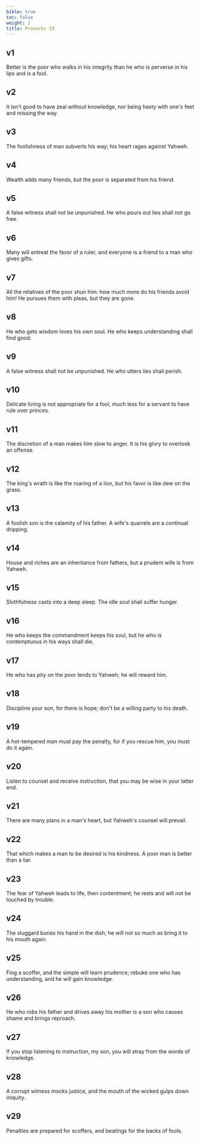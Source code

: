 ```yaml
---
bible: true
toc: false
weight: 2
title: Proverbs 19
---
```




## v1 
Better is the poor who walks in his integrity than he who is perverse in his lips and is a fool. 

## v2 
It isn't good to have zeal without knowledge, nor being hasty with one's feet and missing the way. 

## v3 
The foolishness of man subverts his way; his heart rages against Yahweh. 

## v4 
Wealth adds many friends, but the poor is separated from his friend. 

## v5 
A false witness shall not be unpunished. He who pours out lies shall not go free. 

## v6 
Many will entreat the favor of a ruler, and everyone is a friend to a man who gives gifts. 

## v7 
All the relatives of the poor shun him: how much more do his friends avoid him! He pursues them with pleas, but they are gone. 

## v8 
He who gets wisdom loves his own soul. He who keeps understanding shall find good. 

## v9 
A false witness shall not be unpunished. He who utters lies shall perish. 

## v10 
Delicate living is not appropriate for a fool, much less for a servant to have rule over princes. 

## v11 
The discretion of a man makes him slow to anger. It is his glory to overlook an offense. 

## v12 
The king's wrath is like the roaring of a lion, but his favor is like dew on the grass. 

## v13 
A foolish son is the calamity of his father. A wife's quarrels are a continual dripping. 

## v14 
House and riches are an inheritance from fathers, but a prudent wife is from Yahweh. 

## v15 
Slothfulness casts into a deep sleep. The idle soul shall suffer hunger. 

## v16 
He who keeps the commandment keeps his soul, but he who is contemptuous in his ways shall die. 

## v17 
He who has pity on the poor lends to Yahweh; he will reward him. 

## v18 
Discipline your son, for there is hope; don't be a willing party to his death. 

## v19 
A hot-tempered man must pay the penalty, for if you rescue him, you must do it again. 

## v20 
Listen to counsel and receive instruction, that you may be wise in your latter end. 

## v21 
There are many plans in a man's heart, but Yahweh's counsel will prevail. 

## v22 
That which makes a man to be desired is his kindness. A poor man is better than a liar. 

## v23 
The fear of Yahweh leads to life, then contentment; he rests and will not be touched by trouble. 

## v24 
The sluggard buries his hand in the dish; he will not so much as bring it to his mouth again. 

## v25 
Flog a scoffer, and the simple will learn prudence; rebuke one who has understanding, and he will gain knowledge. 

## v26 
He who robs his father and drives away his mother is a son who causes shame and brings reproach. 

## v27 
If you stop listening to instruction, my son, you will stray from the words of knowledge. 

## v28 
A corrupt witness mocks justice, and the mouth of the wicked gulps down iniquity. 

## v29 
Penalties are prepared for scoffers, and beatings for the backs of fools.
